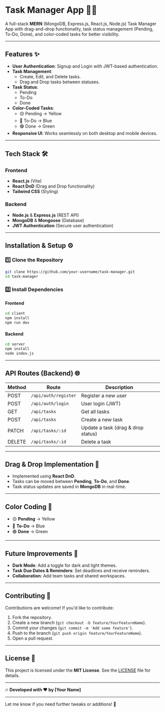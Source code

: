 # Task Manager App 📝🚀

A full-stack **MERN** (MongoDB, Express.js, React.js, Node.js) Task Manager App with drag-and-drop functionality, task status management (Pending, To-Do, Done), and color-coded tasks for better visibility.

---

## Features ✨

- **User Authentication**: Signup and Login with JWT-based authentication.
- **Task Management**:
  - Create, Edit, and Delete tasks.
  - Drag and Drop tasks between statuses.
- **Task Status**:
  - Pending
  - To-Do
  - Done
- **Color-Coded Tasks**:
  - 🟡 Pending → Yellow
  - 🔵 To-Do → Blue
  - 🟢 Done → Green
- **Responsive UI**: Works seamlessly on both desktop and mobile devices.

---

## Tech Stack 🛠️

### Frontend
- **React.js** (Vite)
- **React DnD** (Drag and Drop functionality)
- **Tailwind CSS** (Styling)

### Backend
- **Node.js** & **Express.js** (REST API)
- **MongoDB** & **Mongoose** (Database)
- **JWT Authentication** (Secure user authentication)

---

## Installation & Setup ⚙️

### 1️⃣ Clone the Repository
```bash
git clone https://github.com/your-username/task-manager.git
cd task-manager
```

### 2️⃣ Install Dependencies

#### Frontend
```bash
cd client
npm install
npm run dev
```

#### Backend
```bash
cd server
npm install
node index.js
```

---

## API Routes (Backend) 🌐

| Method | Route                | Description                     |
|--------|----------------------|---------------------------------|
| POST   | `/api/auth/register` | Register a new user             |
| POST   | `/api/auth/login`    | User login (JWT)                |
| GET    | `/api/tasks`         | Get all tasks                   |
| POST   | `/api/tasks`         | Create a new task               |
| PATCH  | `/api/tasks/:id`     | Update a task (drag & drop status) |
| DELETE | `/api/tasks/:id`     | Delete a task                   |

---

## Drag & Drop Implementation 🎯

- Implemented using **React DnD**.
- Tasks can be moved between **Pending**, **To-Do**, and **Done**.
- Task status updates are saved in **MongoDB** in real-time.

---

## Color Coding 🎨

- 🟡 **Pending** → Yellow
- 🔵 **To-Do** → Blue
- 🟢 **Done** → Green

---

## Future Improvements 🚀

- **Dark Mode**: Add a toggle for dark and light themes.
- **Task Due Dates & Reminders**: Set deadlines and receive reminders.
- **Collaboration**: Add team tasks and shared workspaces.

---

## Contributing 🤝

Contributions are welcome! If you'd like to contribute:
1. Fork the repository.
2. Create a new branch (`git checkout -b feature/YourFeatureName`).
3. Commit your changes (`git commit -m 'Add some feature'`).
4. Push to the branch (`git push origin feature/YourFeatureName`).
5. Open a pull request.

---

## License 📜

This project is licensed under the **MIT License**. See the [LICENSE](LICENSE) file for details.

---

🔥 **Developed with ❤️ by [Your Name]**

---

Let me know if you need further tweaks or additions! 🚀